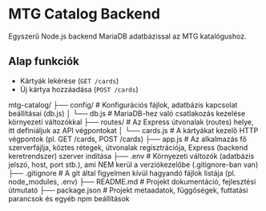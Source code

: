 # MTG Catalog Backend

Egyszerű Node.js backend MariaDB adatbázissal az MTG katalógushoz.

## Alap funkciók

- Kártyák lekérése (`GET /cards`)
- Új kártya hozzáadása (`POST /cards`)

mtg-catalog/
├── config/ # Konfigurációs fájlok, adatbázis kapcsolat beállításai (db.js)
│ └── db.js # MariaDB-hez való csatlakozás kezelése környezeti változókkal
├── routes/ # Az Express útvonalak (routes) helye, itt definiáljuk az API végpontokat
│ └── cards.js # A kártyákat kezelő HTTP végpontok (pl. GET /cards, POST /cards)
├── app.js # Az alkalmazás fő szerverfájlja, köztes rétegek, útvonalak regisztrációja, Express (backend keretrendszer) szerver indítása
├── .env # Környezeti változók (adatbázis jelszó, host, port stb.), ami NEM kerül a verziókezelőbe (.gitignore-ban van)
├── .gitignore # A git által figyelmen kívül hagyandó fájlok listája (pl. node_modules, .env)
├── README.md # Projekt dokumentáció, fejlesztési útmutató
├── package.json # Projekt metaadatok, függőségek, futtatási parancsok és egyéb npm beállítások
